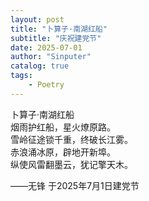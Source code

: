 ```yaml
---
layout: post
title: "卜算子·南湖红船"
subtitle: "庆祝建党节"
date: 2025-07-01
author: "Sinputer"
catalog: true
tags: 
    - Poetry
---
```

卜算子·南湖红船  
烟雨护红船，星火燎原路。  
雪岭征途锁千重，终破长江雾。  
赤浪涌冰原，辟地开新埠。  
纵使风雷翻墨云，犹记擎天木。  

——无锋 于2025年7月1日建党节